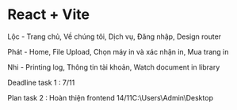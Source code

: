 # React + Vite

Lộc - Trang chủ, Về chúng tôi, Dịch vụ, Đăng nhập, Design router

Phát - Home, File Upload, Chọn máy in và xác nhận in, Mua trang in

Nhi - Printing log, Thông tin tài khoản, Watch document in library

Deadline task 1 : 7/11

Plan task 2 : Hoàn thiện frontend 14/11C:\Users\Admin\Desktop
